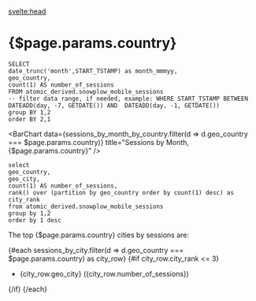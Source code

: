<script>
  import Footer from '$lib/Footer.svelte';
</script>

<svelte:head>
<link rel="stylesheet" href="theme-custom.css">
</svelte:head>


# {$page.params.country}

```sessions_by_month_by_country
SELECT 
date_trunc('month',START_TSTAMP) as month_mmmyy, 
geo_country,
count(1) AS number_of_sessions
FROM atomic_derived.snowplow_mobile_sessions
-- filter data range, if needed, example: WHERE START_TSTAMP BETWEEN DATEADD(day, -7, GETDATE()) AND  DATEADD(day, -1, GETDATE())
group BY 1,2
order BY 2,1
```

<BarChart 
    data={sessions_by_month_by_country.filter(d => d.geo_country === $page.params.country)} 
    title="Sessions by Month, {$page.params.country}"
/>


```sessions_by_city
select
geo_country,
geo_city,
count(1) AS number_of_sessions,
rank() over (partition by geo_country order by count(1) desc) as city_rank
from atomic_derived.snowplow_mobile_sessions
group by 1,2
order by 1 desc
```

The top {$page.params.country} cities by sessions are:

{#each sessions_by_city.filter(d => d.geo_country === $page.params.country) as city_row}
{#if city_row.city_rank <= 3}
- {city_row.geo_city} ({city_row.number_of_sessions})

{/if}
{/each}
<Footer prev="/3._visualisation" prevLabel="Back to Visualisation"/>

<style>
  ul {
    margin: 0;
  }
</style>
